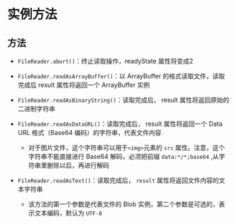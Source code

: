 # 实例方法

## 方法

  - `FileReader.abort()`：终止读取操作，readyState 属性将变成2

  - `FileReader.readAsArrayBuffer()`：以 ArrayBuffer 的格式读取文件，读取完成后 result 属性将返回一个 ArrayBuffer 实例

  - `FileReader.readAsBinaryString()`：读取完成后， result 属性将返回原始的二进制字符串

  - `FileReader.readAsDataURL()`：读取完成后， result 属性将返回一个 Data URL 格式（Base64 编码）的字符串，代表文件内容

      - 对于图片文件，这个字符串可以用于`<img>`元素的 `src` 属性。注意，这个字符串不能直接进行 Base64 解码，必须把前缀 `data:*/*;base64` ,从字符串里删除以后，再进行解码

  - `FileReader.readAsText()`：读取完成后， `result` 属性将返回文件内容的文本字符串

      - 该方法的第一个参数是代表文件的 Blob 实例，第二个参数是可选的，表示文本编码，默认为 `UTF-8`
